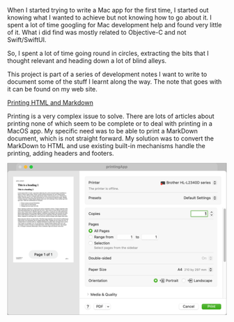 When I started trying to write a Mac app for the first time, I started out knowing what I wanted to achieve but not knowing how to go about it. I spent a lot of time googling for Mac development help and found very little of it. What i did find was mostly related to Objective-C and not Swift/SwiftUI.

So, I spent a lot of time going round in circles, extracting the bits that I thought relevant and heading down a lot of blind alleys.

This project is part of a series of development notes I want to write to document some of the stuff I learnt along the way. The note that goes with it can be found on my web site.

 [Printing HTML and Markdown](http://www.sabarnett.co.uk/blogPage.php?id=printing)

Printing is a very complex issue to solve. There are lots of articles about printing none of which seem to be complete or to deal with printing in a MacOS app. My specific need was to be able to print a MarkDown document, which is not straight forward. My solution was to convert the MarkDown to HTML and use existing built-in mechanisms handle the printing, adding headers and footers.

![Print Dialog](printDialog.png)

